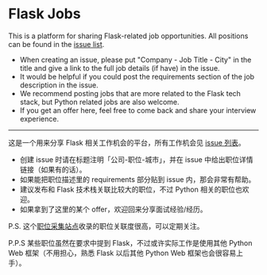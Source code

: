 # Flask Jobs

This is a platform for sharing Flask-related job opportunities. All positions can be found in the [issue list](https://github.com/greyli/flask-jobs/issues).

- When creating an issue, please put "Company - Job Title - City" in the title and give a link to the full job details (if have) in the issue.
- It would be helpful if you could post the requirements section of the job description in the issue.
- We recommend posting jobs that are more related to the Flask tech stack, but Python related jobs are also welcome.
- If you get an offer here, feel free to come back and share your interview experience.

<hr>

这是一个用来分享 Flask 相关工作机会的平台，所有工作机会见 [issue 列表](https://github.com/greyli/flask-jobs/issues)。

- 创建 issue 时请在标题注明「公司-职位-城市」，并在 issue 中给出职位详情链接（如果有的话）。
- 如果能把职位描述里的 requirements 部分贴到 issue 内，那会非常有帮助。
- 建议发布和 Flask 技术栈关联比较大的职位，不过 Python 相关的职位也欢迎。
- 如果拿到了这里的某个 offer，欢迎回来分享面试经验/经历。

P.S. 这个[职位采集站点](https://cn.thakey.com/job/search/allcity/flask)收录的职位关联度很高，可以定期关注。

P.P.S 某些职位虽然在要求中提到 Flask，不过或许实际工作是使用其他 Python Web 框架（不用担心，熟悉 Flask 以后其他 Python Web 框架也会很容易上手）。
